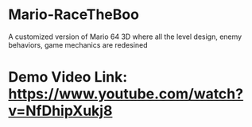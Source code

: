 # Mario-RaceTheBoo
A customized version of Mario 64 3D where all the level design, enemy behaviors, game mechanics are redesined
# Demo Video Link: https://www.youtube.com/watch?v=NfDhipXukj8
